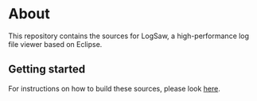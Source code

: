 About
=====

This repository contains the sources for LogSaw, a high-performance log file viewer based on Eclipse.

Getting started
---------------

For instructions on how to build these sources, please look <a href="http://logsaw.sourceforge.net/?page_id=260">here</a>.